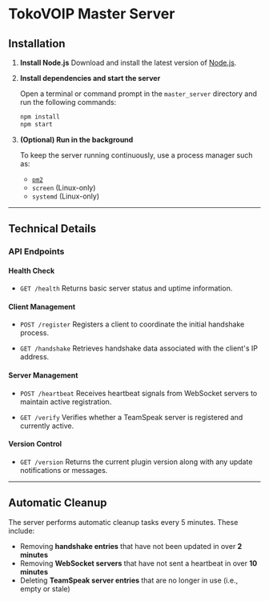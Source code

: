 # TokoVOIP Master Server

## Installation

1. **Install Node.js**
   Download and install the latest version of [Node.js](https://nodejs.org/en/).

2. **Install dependencies and start the server**

   Open a terminal or command prompt in the `master_server` directory and run the following commands:

   ```bash
   npm install
   npm start
   ```

3. **(Optional) Run in the background**

   To keep the server running continuously, use a process manager such as:

   * [`pm2`](https://pm2.keymetrics.io/)
   * `screen` (Linux-only)
   * `systemd` (Linux-only)

---

## Technical Details

### API Endpoints

#### Health Check

* `GET /health`
  Returns basic server status and uptime information.

#### Client Management

* `POST /register`
  Registers a client to coordinate the initial handshake process.

* `GET /handshake`
  Retrieves handshake data associated with the client's IP address.

#### Server Management

* `POST /heartbeat`
  Receives heartbeat signals from WebSocket servers to maintain active registration.

* `GET /verify`
  Verifies whether a TeamSpeak server is registered and currently active.

#### Version Control

* `GET /version`
  Returns the current plugin version along with any update notifications or messages.

---

## Automatic Cleanup

The server performs automatic cleanup tasks every 5 minutes. These include:

* Removing **handshake entries** that have not been updated in over **2 minutes**
* Removing **WebSocket servers** that have not sent a heartbeat in over **10 minutes**
* Deleting **TeamSpeak server entries** that are no longer in use (i.e., empty or stale)